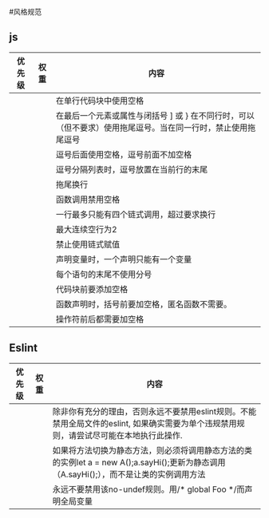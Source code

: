 #风格规范

## js

| 优先级 | 权重 | 内容                                                         |
| ------ | ---- | ------------------------------------------------------------ |
|        |      | 在单行代码块中使用空格                                         |
|        |      | 在最后一个元素或属性与闭括号 ] 或 } 在不同行时，可以（但不要求）使用拖尾逗号。当在同一行时，禁止使用拖尾逗号                                         |
|        |      | 逗号后面使用空格，逗号前面不加空格   |
|        |      | 逗号分隔列表时，逗号放置在当前行的末尾   |
|        |      | 拖尾换行                        |
|        |      | 函数调用禁用空格                      |
|        |      | 一行最多只能有四个链式调用，超过要求换行 |
|        |      | 最大连续空行为2              |
|        |      | 禁止使用链式赋值                  |
|        |      | 声明变量时，一个声明只能有一个变量  |
|        |      | 每个语句的末尾不使用分号           |
|        |      | 代码块前要添加空格                  |
|        |      | 函数声明时，括号前要加空格，匿名函数不需要。|
|        |      | 操作符前后都需要加空格               |



## Eslint

| 优先级 | 权重 | 内容                                                         |
| ------ | ---- | ------------------------------------------------------------ |
|        |      | 除非你有充分的理由，否则永远不要禁用eslint规则。不能禁用全局文件的eslint, 如果确实需要为单个违规禁用规则，请尝试尽可能在本地执行此操作.      |
|        |      | 如果将方法切换为静态方法，则必须将调用静态方法的类的实例let a = new A();a.sayHi();更新为静态调用（A.sayHi();），而不是让类的实例调用方法      |
|        |      | 永远不要禁用该no-undef规则。用/* global Foo */而声明全局变量 |

